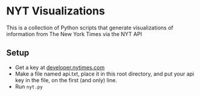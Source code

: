 # NYT Visualizations
This is a collection of Python scripts that generate visualizations of information from The New York Times via the NYT API

## Setup
 * Get a key at [developer.nytimes.com](https://developer.nytimes.com/)
 * Make a file named api.txt, place it in this root directory, and put your api key in the file, on the first (and only) line.
 * Run `nyt.py`

